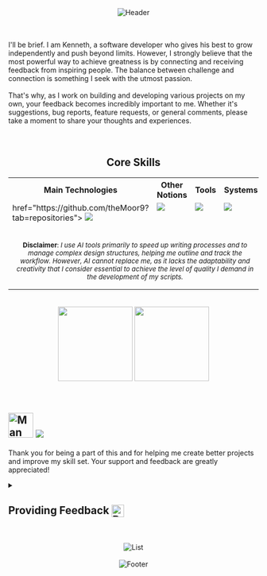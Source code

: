 
<div align="center">  
  <img src="https://capsule-render.vercel.app/api?type=waving&height=150&color=gradient&customColorList=24,22,25,30&text=🖐️%20Ciao,%20Welcome%20to%20My%20GitHub!&reversal=false&fontSize=29&textBg=false&animation=fadeIn&section=header&fontAlignY=30" alt="Header" style="max-width: auto; height: auto;"> 
</div>

<br><br>
I'll be brief. I am Kenneth, a software developer who gives his best to grow independently and push beyond limits. However, I strongly believe that the most powerful way to achieve greatness is by connecting and receiving feedback from inspiring people. The balance between challenge and connection is something I seek with the utmost passion.
<br><br>
That's why, as I work on building and developing various projects on my own, your feedback becomes incredibly important to me. Whether it's suggestions, bug reports, feature requests, or general comments, please take a moment to share your thoughts and experiences.
<br><br><br>

<div align="center">
  <p>
    <h2> Core Skills </h2>
  </p>
  <table style="margin: auto;">
    <tr>
      <th>Main Technologies</th>
      <th>Other Notions</th>
      <th>Tools</th>
      <th>Systems</th>
    </tr>
    <tr>
      <td valign="top">
        <a align="center"> href="https://github.com/theMoor9?tab=repositories">
          <img src="https://go-skill-icons.vercel.app/api/icons?i=rust,py,js,pinescript,bash,powershell,html,css,md&perline=3&titles=true" />
        </a>
      </td>
      <td valign="top">
        <a href="https://github.com/theMoor9?tab=repositories">
          <img src="https://go-skill-icons.vercel.app/api/icons?i=cpp,java,php,mysql&perline=3&titles=true" />
        </a>
      </td>
      <td valign="top">
        <a href=" https://github.com/theMoor9?tab=repositories">
          <img src="https://go-skill-icons.vercel.app/api/icons?i=vscode,obsidian,sublime,git,githubcopilot,chatgpt&perline=3&titles=true" />
        </a>
      </td>
      <td valign="top">
        <a href=" https://github.com/theMoor9?tab=repositories">
          <img src="https://go-skill-icons.vercel.app/api/icons?i=windows,linux&perline=3&titles=true" />
        </a>
      </td>
    </tr>
    <tr>
      <td colspan="4" style="text-align: center; padding-top: 20px;">
        <small >
          <p><strong>Disclaimer</strong>: 
            <em>  
              I use AI tools primarily to speed up writing processes and to manage complex design structures, 
              helping me outline and track the workflow. However, AI cannot replace me, as it lacks the adaptability and creativity that I consider essential 
              to achieve the level of quality I demand in the development of my scripts.
            </em>
          </p>
        </small>
      </td>
    </tr>  
  </table>
</div>
<br><br>
<div align="center">
    <img align="center" height=150 src="https://github-readme-stats.vercel.app/api?username=theMoor9&hide=contribs,prs&show_icons=true&rank_icon=github&theme=ocean_dark" />
    <img align="center" height=150 src="https://github-readme-stats.vercel.app/api/top-langs/?username=theMoor9&langs_count=8&layout=compact&theme=ocean_dark" />
</div>
<br><br>


## <img src="https://raw.githubusercontent.com/Tarikul-Islam-Anik/Animated-Fluent-Emojis/master/Emojis/People/Man%20Technologist.png" alt="Man Technologist" width="50" height="50"> ![](https://komarev.com/ghpvc/?username=theMoor9&style=plastic&color=70e000&label=All+Time+Profile+Visits)

Thank you for being a part of this and for helping me create better projects and improve my skill set. Your support and feedback are greatly appreciated! 
<br>

<details>
    <summary>
    <h2> Providing Feedback <img align="center" src="https://raw.githubusercontent.com/Tarikul-Islam-Anik/Animated-Fluent-Emojis/master/Emojis/Hand%20gestures/Backhand%20Index%20Pointing%20Left.png" alt="Backhand Index Pointing Left" width="25" height="25" /></h2> 
  </summary>
  <figure>
    <img align="center" src="https://raw.githubusercontent.com/Tarikul-Islam-Anik/Animated-Fluent-Emojis/master/Emojis/Animals/Lady%20Beetle.png" alt="Lady Beetle" width="17" height="17"> <b>Report Bugs</b>: If you encounter any issues, please let me know through the Issues tabs in the respective repositories. Include as much detail as possible to help me understand and fix the problem quickly.
    <br><br>
    <img align="center" src="https://raw.githubusercontent.com/Tarikul-Islam-Anik/Animated-Fluent-Emojis/master/Emojis/Hand%20gestures/Brain.png" alt="Brain" width="17" height="17"> <b>Suggest Features</b>: Have an idea for a new feature? Submit a feature request in the Issues tabs of the relevant repositories.
    <br><br>
    <img align="center" src="https://raw.githubusercontent.com/Tarikul-Islam-Anik/Animated-Fluent-Emojis/master/Emojis/Hand%20gestures/Index%20Pointing%20Up.png" alt="Index Pointing Up" width="17" height="17"> <b>General Feedback</b>: Any other thoughts or suggestions? Feel free to open a discussion or reach out via the Issues tab.
  </figure>
</details>
<br><br>

<div align="center">
  <img src="https://readme-typing-svg.demolab.com?font=Fira+Code&pause=1000&color=4EF729&center=true&vCenter=true&random=true&width=435&lines=Blockchain+Protocols;Artificial+Intelligence;Smart+Solutions;Coding;Computer+Programming;Software+Engineering" alt="List" style="max-width: auto; height: auto;">
</div>
<br>
<div align="center">  
  <img src="https://capsule-render.vercel.app/api?type=waving&height=150&color=gradient&customColorList=24,22,25,30&reversal=false&fontSize=30&textBg=false&animation=fadeIn&section=footer&fontAlignY=30" alt="Footer" style="max-width: auto; height: auto;"> 
</div>




